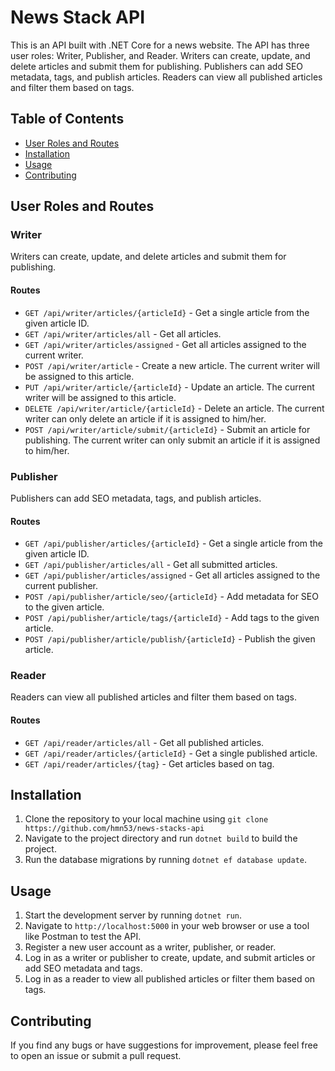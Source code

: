 # News Stack API

This is an API built with .NET Core for a news website. The API has three user roles: Writer, Publisher, and Reader. Writers can create, update, and delete articles and submit them for publishing. Publishers can add SEO metadata, tags, and publish articles. Readers can view all published articles and filter them based on tags.

## Table of Contents
- [User Roles and Routes](#user-roles-and-routes)
- [Installation](#installation)
- [Usage](#usage)
- [Contributing](#contributing)

## User Roles and Routes

### Writer
Writers can create, update, and delete articles and submit them for publishing.

#### Routes
- `GET /api/writer/articles/{articleId}` - Get a single article from the given article ID.
- `GET /api/writer/articles/all` - Get all articles.
- `GET /api/writer/articles/assigned` - Get all articles assigned to the current writer.
- `POST /api/writer/article` - Create a new article. The current writer will be assigned to this article.
- `PUT /api/writer/article/{articleId}` - Update an article. The current writer will be assigned to this article.
- `DELETE /api/writer/article/{articleId}` - Delete an article. The current writer can only delete an article if it is assigned to him/her.
- `POST /api/writer/article/submit/{articleId}` - Submit an article for publishing. The current writer can only submit an article if it is assigned to him/her.

### Publisher
Publishers can add SEO metadata, tags, and publish articles.

#### Routes
- `GET /api/publisher/articles/{articleId}` - Get a single article from the given article ID.
- `GET /api/publisher/articles/all` - Get all submitted articles.
- `GET /api/publisher/articles/assigned` - Get all articles assigned to the current publisher.
- `POST /api/publisher/article/seo/{articleId}` - Add metadata for SEO to the given article.
- `POST /api/publisher/article/tags/{articleId}` - Add tags to the given article.
- `POST /api/publisher/article/publish/{articleId}` - Publish the given article.

### Reader
Readers can view all published articles and filter them based on tags.

#### Routes
- `GET /api/reader/articles/all` - Get all published articles.
- `GET /api/reader/articles/{articleId}` - Get a single published article.
- `GET /api/reader/articles/{tag}` - Get articles based on tag.

## Installation
1. Clone the repository to your local machine using `git clone https://github.com/hmn53/news-stacks-api`
2. Navigate to the project directory and run `dotnet build` to build the project.
3. Run the database migrations by running `dotnet ef database update`.

## Usage
1. Start the development server by running `dotnet run`.
2. Navigate to `http://localhost:5000` in your web browser or use a tool like Postman to test the API.
3. Register a new user account as a writer, publisher, or reader.
4. Log in as a writer or publisher to create, update, and submit articles or add SEO metadata and tags.
5. Log in as a reader to view all published articles or filter them based on tags.

## Contributing
If you find any bugs or have suggestions for improvement, please feel free to open an issue or submit a pull request.
